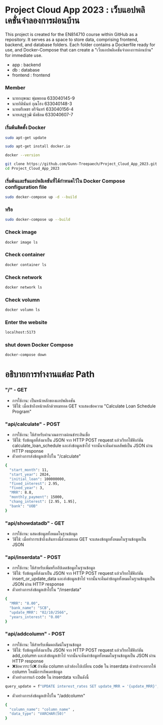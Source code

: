 # Project Cloud App 2023 : เว็บแอปพลิเคชั่นจำลองการผ่อนบ้าน
  This project is created for the EN814710 course within GitHub as a repository. It serves as a space to store data, comprising frontend, backend, and database folders. Each folder contains a Dockerfile ready for use, and Docker-Compose that can create a "เว็บแอปพลิเคชั่นจำลองการผ่อนบ้าน" for immediate use.
  - app : backend
  - db : database
  - frontend : frontend
  ### Member
  - นายกฤษณะ  พุ่มพยอม  633040145-9
  - นายกิตินันท์  กุณโฮง   633040148-3
  - นายตรีเพชร ตรีจันทร์   633040156-4
  - นายเสฎฐวุฒิ นัตธิลม    633040607-7
  ### เริ่มต้นติดตั้ง Docker
  ```sh
  sudo apt-get update
  ```
  ```sh
  sudo apt-get install docker.io
  ```
  ```sh
  docker --version
  ```
  ```sh
  git clone https://github.com/Gunn-Treepaech/Project_Cloud_App_2023.git
  cd Project_Cloud_App_2023
  ```
  ### เริ่มต้นและรันแอปพลิเคชันที่ได้กำหนดไว้ใน Docker Compose configuration file
  ```sh
  sudo docker-compose up -d --build
  ```
  ### หรือ
  ```sh
  sudo docker-compose up --build
  ```
  ### Check image
  ```sh
  docker image ls
  ```
  ### Check container 
  ```sh
  docker container ls 
  ```
  ### Check network 
  ```sh
  docker network ls
  ```
  ### Check volumn 
  ```sh
  docker volumn ls
  ```
  ### Enter the website
  ```sh
  localhost:5173
  ```
  ### shut down Docker Compose
  ```sh
  docker-compose down
  ```
# อธิบายการทำงานแต่ละ Path
  ### "/" - GET
  - การใช้งาน: เป็นหน้าหลักของแอปพลิเคชัน
  - วิธีใช้: เมื่อเข้าถึงหน้าหลักด้วยเมทอด GET จะแสดงข้อความ "Calculate Loan Schedule Program"
  ### "api/calculate" - POST
  - การใช้งาน: ใช้สำหรับคำนวณตารางผ่อนชำระสินเชื่อ
  - วิธีใช้: รับข้อมูลที่ส่งมาเป็น JSON จาก HTTP POST request แล้วเรียกใช้ฟังก์ชัน calculate_loan_schedule และส่งข้อมูลเข้าไป จากนั้นจะคืนค่าผลลัพธ์เป็น JSON ผ่าน HTTP response
  - ตัวอย่างการส่งข้อมูลเข้าไปใน "/calculate"
  ```sh
  {
    "start_month": 11,
    "start_year": 2024,
    "initial_loan": 100000000,
    "fixed_interest": 2.95,
    "fixed_year": 3,
    "MRR": 8.8,
    "monthly_payment": 15000,
    "chang_interest": [2.95, 1.95],
    "bank": "UOB"
  }
  ```
  ### "api/showdatadb" - GET
  - การใช้งาน: แสดงข้อมูลทั้งหมดในฐานข้อมูล
  - วิธีใช้: เมื่อทำการเข้าถึงเส้นทางนี้ด้วยเมทอด GET จะแสดงข้อมูลทั้งหมดในฐานข้อมูลเป็น JSON
  ### "api/inserdata" - POST
  - การใช้งาน: ใช้สำหรับเพิ่มหรืออัปเดตข้อมูลในฐานข้อมูล
  - วิธีใช้: รับข้อมูลที่ส่งมาเป็น JSON จาก HTTP POST request แล้วเรียกใช้ฟังก์ชัน insert_or_update_data และส่งข้อมูลเข้าไป จากนั้นจะคืนค่าข้อมูลทั้งหมดในฐานข้อมูลเป็น JSON ผ่าน HTTP response
  - ตัวอย่างการส่งข้อมูลเข้าไปใน "/inserdata"
  ```sh
  {
    "MRR": "8.00",
    "bank_name": "SCB",
    "update_MRR": "02/10/2566",
    "years_interest": "0.00"
  }
  ```
  ### "api/addcolumn" - POST
  - การใช้งาน: ใช้สำหรับเพิ่มคอลัมน์ในฐานข้อมูล
  - วิธีใช้: รับข้อมูลที่ส่งมาเป็น JSON จาก HTTP POST request แล้วเรียกใช้ฟังก์ชัน add_column และส่งข้อมูลเข้าไป จากนั้นจะคืนค่าข้อมูลทั้งหมดในฐานข้อมูลเป็น JSON ผ่าน HTTP response
  - ❌ข้อควรระวัง❌ ถ้าเพิ่ม column แล้วต้องไปเปลี่ยน code ใน inserdata ด้วยถ้าจะอยากให้ column ใหม่มีการอัพเดทข้อมูล
  - ตัวอย่างการแก้ code ใน inserdata จะเป็นดังนี้
  ```sh
  query_update = f"UPDATE interest_rates SET update_MRR = '{update_MRR}', years_interest = {years_interest}, MRR = {MRR}, column_name = '{column_name}' WHERE bank_name = '{bank_name}'"
  ```
  - ตัวอย่างการส่งข้อมูลเข้าไปใน "/addcolumn"
  ```sh
  {
    "column_name": "column_name" ,
    "data_type": "VARCHAR(50)"
  }
  ```
